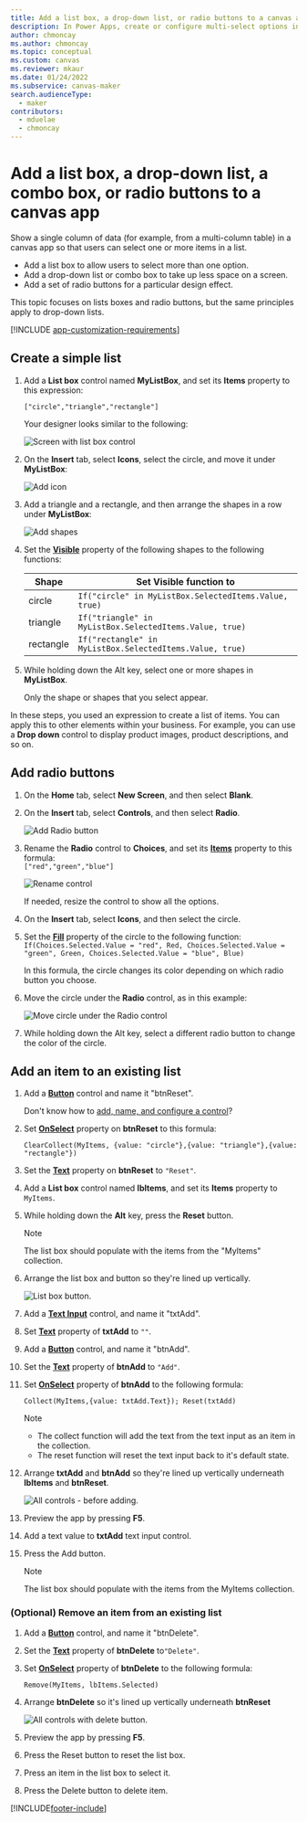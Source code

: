 ```yaml
---
title: Add a list box, a drop-down list, or radio buttons to a canvas app | Microsoft Docs
description: In Power Apps, create or configure multi-select options in a canvas app
author: chmoncay
ms.author: chmoncay
ms.topic: conceptual
ms.custom: canvas
ms.reviewer: mkaur
ms.date: 01/24/2022
ms.subservice: canvas-maker
search.audienceType: 
  - maker
contributors:
  - mduelae
  - chmoncay
---
```

# Add a list box, a drop-down list, a combo box, or radio buttons to a canvas app

Show a single column of data (for example, from a multi-column table) in a canvas app so that users can select one or more items in a list.

- Add a list box to allow users to select more than one option.
- Add a drop-down list or combo box to take up less space on a screen.
- Add a set of radio buttons for a particular design effect.

This topic focuses on lists boxes and radio buttons, but the same principles apply to drop-down lists.

[!INCLUDE [app-customization-requirements](../../includes/app-customization-requirements.md)]

## Create a simple list

1. Add a **List box** control named **MyListBox**, and set its **Items** property to this expression:

    ```["circle","triangle","rectangle"]```  <br/>

    Your designer looks similar to the following:

    ![Screen with list box control][4]

4. On the **Insert** tab, select **Icons**, select the circle, and move it under **MyListBox**:

    ![Add icon][5]  

5. Add a triangle and a rectangle, and then arrange the shapes in a row under **MyListBox**:

    ![Add shapes][6]  

6. Set the **[Visible](controls/properties-core.md)** property of the following shapes to the following functions:  

   | Shape | Set Visible function to |
   | --- | --- |
   | circle |```If("circle" in MyListBox.SelectedItems.Value, true)``` |
   | triangle |```If("triangle" in MyListBox.SelectedItems.Value, true)``` |
   | rectangle |```If("rectangle" in MyListBox.SelectedItems.Value, true)``` |

7. While holding down the Alt key, select one or more shapes in **MyListBox**.

    Only the shape or shapes that you select appear.

In these steps, you used an expression to create a list of items. You can apply this to other elements within your business. For example, you can use a **Drop down** control to display product images, product descriptions, and so on.

## Add radio buttons
1. On the **Home** tab, select **New Screen**, and then select **Blank**.

2. On the **Insert** tab, select **Controls**, and then select **Radio**.

    ![Add Radio button][10]  

3. Rename the **Radio** control to **Choices**, and set its **[Items](controls/properties-core.md)** property to this formula:  
   ```["red","green","blue"]```  <br/>

    ![Rename control][12]  

    If needed, resize the control to show all the options.

4. On the **Insert** tab, select **Icons**, and then select the circle.

5. Set the **[Fill](controls/properties-color-border.md)** property of the circle to the following function:  
   ```If(Choices.Selected.Value = "red", Red, Choices.Selected.Value = "green", Green, Choices.Selected.Value = "blue", Blue)```  

    In this formula, the circle changes its color depending on which radio button you choose.

6. Move the circle under the **Radio** control, as in this example:

    ![Move circle under the Radio control][14]  

7. While holding down the Alt key, select a different radio button to change the color of the circle.

[1]: ./media/add-list-box-drop-down-list-radio-button/preview.png
[2]: ./media/add-list-box-drop-down-list-radio-button/listbox.png
[3]: ./media/add-list-box-drop-down-list-radio-button/renamelistbox.png
[4]: ./media/add-list-box-drop-down-list-radio-button/itemslistbox.png
[5]: ./media/add-list-box-drop-down-list-radio-button/circle.png
[6]: ./media/add-list-box-drop-down-list-radio-button/allshapes.png
[10]: ./media/add-list-box-drop-down-list-radio-button/radiobutton.png
[12]: ./media/add-list-box-drop-down-list-radio-button/itemsradio.png
[14]: ./media/add-list-box-drop-down-list-radio-button/radiocircle.png
[15]: ./media/add-list-box-drop-down-list-radio-button/dropdown.png

## Add an item to an existing list

1. Add a **[Button](controls/control-button.md)** control and name it "btnReset".

   Don't know how to [add, name, and configure a control](add-configure-controls.md)?
   
2. Set **[OnSelect](controls/properties-core.md)** property on **btnReset** to this formula:
   
    ```power-fx
    ClearCollect(MyItems, {value: "circle"},{value: "triangle"},{value: "rectangle"})
    ```
   
3. Set the **[Text](controls/properties-core.md)** property on **btnReset** to `"Reset"`.

4. Add a **List box** control named **lbItems**, and set its **Items** property to `MyItems`.

5. While holding down the **Alt** key, press the **Reset** button.

    > [!NOTE]
    > The list box should populate with the items from the "MyItems" collection.

6. Arrange the list box and button so they're lined up vertically.

    ![List box button.](media\add-list-box-drop-down-list-radio-button\listboxbutton.png "List box button")

7. Add a **[Text Input](controls/control-text-input.md)** control, and name it "txtAdd".

8. Set **[Text](controls/properties-core.md)** property of **txtAdd** to `""`.

9. Add a **[Button](controls/control-button.md)** control, and name it "btnAdd".

10. Set the **[Text](controls/properties-core.md)** property of **btnAdd** to `"Add"`.

11. Set **[OnSelect](controls/properties-core.md)** property of **btnAdd** to the following formula:

    ```power-fx
    Collect(MyItems,{value: txtAdd.Text}); Reset(txtAdd)
    ```

    > [!NOTE]
    > - The collect function will add the text from the text input as an item in the collection.
    > - The reset function will reset the text input back to it's default state.

12. Arrange **txtAdd** and **btnAdd** so they're lined up vertically underneath **lbItems** and **btnReset**.

    ![All controls - before adding.](media\add-list-box-drop-down-list-radio-button\allcontrolsbeforeadd.png "All controls - before adding")

13. Preview the app by pressing **F5**.

14. Add a text value to **txtAdd** text input control.

[1]: ./media/add-list-box-drop-down-list-radio-button/allcontrolstextentered.png

15. Press the Add button.

    > [!NOTE]
    > The list box should populate with the items from the MyItems collection.

### (Optional) Remove an item from an existing list

1. Add a **[Button](controls/control-button.md)** control, and name it "btnDelete".

2. Set the **[Text](controls/properties-core.md)** property of **btnDelete** to`"Delete"`.

3. Set **[OnSelect](controls/properties-core.md)** property of **btnDelete** to the following formula:

    ```power-fx
    Remove(MyItems, lbItems.Selected)
    ```

4. Arrange **btnDelete** so it's lined up vertically underneath **btnReset**

    ![All controls with delete button.](media/add-list-box-drop-down-list-radio-button/allcontrolsdeletebutton.png "All controls with delete button")

5. Preview the app by pressing **F5**.

6. Press the Reset button to reset the list box.

7. Press an item in the list box to select it.

[1]: ./media/add-list-box-drop-down-list-radio-button/allcontrolsdeleteselected.png

8. Press the Delete button to delete item.

[1]: ./media/add-list-box-drop-down-list-radio-button/allcontrolsafterdelete.png


[!INCLUDE[footer-include](../../includes/footer-banner.md)]
